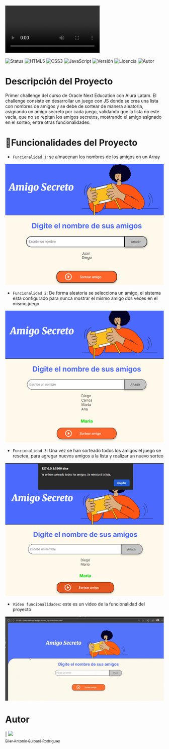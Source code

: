 ![Portada del proyecto](assets/portada_proyecto.mp4)

![Status](https://img.shields.io/badge/status-finalizado-green)
![HTML5](https://img.shields.io/badge/HTML5-E34F26?logo=html5&logoColor=white)
![CSS3](https://img.shields.io/badge/CSS3-1572B6?logo=css3&logoColor=white)
![JavaScript](https://img.shields.io/badge/JavaScript-F7DF1E?logo=javascript&logoColor=black)
![Versión](https://img.shields.io/badge/version-1.0.0-blue)
![Licencia](https://img.shields.io/badge/licencia-MIT-green)
![Autor](https://img.shields.io/badge/autor-Elier_Sulbara-orange)

# Descripción del Proyecto

Primer challenge del curso de Oracle Next Education con Alura Latam. El challenge consiste en desarrollar un juego con JS donde se crea una lista con nombres de amigos y se debe de sortear de manera aleatoria, asignando un amigo secreto por cada juego, validando que la lista no este vacia, que no se repitan los amigos secretos, mostrando el amigo asignado en el sorteo, entre otras funcionalidades. 

# :hammer:Funcionalidades del Proyecto

- `Funcionalidad 1`: se almacenan los nombres de los amigos en un Array 

![Agregar amigos a la lista](assets/agregarAmigos.png)

- `Funcionalidad 2`: De forma aleatoria se selecciona un amigo, el sistema esta configurado para nunca mostrar el mismo amigo dos veces en el mismo juego

![Sortear amigo](assets/seleccionar_amigo.png)

- `Funcionalidad 3`: Una vez se han sorteado todos los amigos el juego se resetea, para agregar nuevos amigos a la lista y realizar un nuevo sorteo

![Reiniciar lista](assets/reiniciar_lista.png)

- `Video funcionalidades`: este es un video de la funcionalidad del proyecto

![Funcionalidad](assets/AmigoSecretoFuncionalidad.gif)

# Autor

| [<img src="https://media.licdn.com/dms/image/v2/D4E03AQEaJfZtmqK4bg/profile-displayphoto-scale_200_200/B4EZjeltqKGcAY-/0/1756081092047?e=1758758400&v=beta&t=HslPduSuYAA59mhjemuxLrorHibXkMxXgS9HWlpUOdE" width=115><br><sub>Elier Antonio Sulbará Rodríguez</sub>](https://github.com/ElierSul) 



